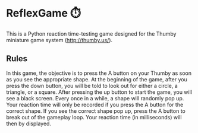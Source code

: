 # ReflexGame ⏱️
This is a Python reaction time-testing game designed for the Thumby miniature game system (http://thumby.us/).

## Rules
In this game, the objective is to press the A button on your Thumby as soon as you see the appropriate shape. At the beginning of the game, after you press the down button, you will be told to look out for either a circle, a triangle, or a square. After pressing the up button to start the game, you will see a black screen. Every once in a while, a shape will randomly pop up. Your reaction time will only be recorded if you press the A button for the correct shape. If you see the correct shape pop up, press the A button to break out of the gameplay loop. Your reaction time (in milliseconds) will then by displayed.
